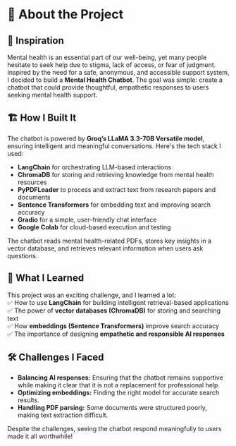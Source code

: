 # 🧠 About the Project  

## 🎯 **Inspiration**  
Mental health is an essential part of our well-being, yet many people hesitate to seek help due to stigma, lack of access, or fear of judgment. Inspired by the need for a safe, anonymous, and accessible support system, I decided to build a **Mental Health Chatbot**. The goal was simple: create a chatbot that could provide thoughtful, empathetic responses to users seeking mental health support.  

## 🏗 **How I Built It**  
The chatbot is powered by **Groq’s LLaMA 3.3-70B Versatile model**, ensuring intelligent and meaningful conversations. Here's the tech stack I used:  

- **LangChain** for orchestrating LLM-based interactions  
- **ChromaDB** for storing and retrieving knowledge from mental health resources  
- **PyPDFLoader** to process and extract text from research papers and documents  
- **Sentence Transformers** for embedding text and improving search accuracy  
- **Gradio** for a simple, user-friendly chat interface  
- **Google Colab** for cloud-based execution and testing  

The chatbot reads mental health-related PDFs, stores key insights in a vector database, and retrieves relevant information when users ask questions.  

## 🚀 **What I Learned**  
This project was an exciting challenge, and I learned a lot:  
✅ How to use **LangChain** for building intelligent retrieval-based applications  
✅ The power of **vector databases (ChromaDB)** for storing and searching text  
✅ How **embeddings (Sentence Transformers)** improve search accuracy  
✅ The importance of designing **empathetic and responsible AI responses**  

## 🛠 **Challenges I Faced**  
- **Balancing AI responses:** Ensuring that the chatbot remains supportive while making it clear that it is not a replacement for professional help.  
- **Optimizing embeddings:** Finding the right model for accurate search results.  
- **Handling PDF parsing:** Some documents were structured poorly, making text extraction difficult.  

Despite the challenges, seeing the chatbot respond meaningfully to users made it all worthwhile!  

